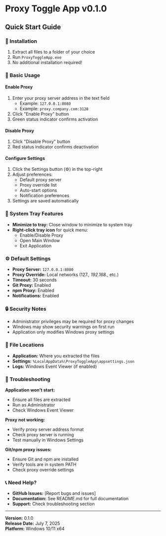 # Proxy Toggle App v0.1.0

## Quick Start Guide

### 🚀 Installation
1. Extract all files to a folder of your choice
2. Run `ProxyToggleApp.exe`
3. No additional installation required!

### 🎯 Basic Usage

#### Enable Proxy
1. Enter your proxy server address in the text field
   - Example: `127.0.0.1:8080`
   - Example: `proxy.company.com:3128`
2. Click "Enable Proxy" button
3. Green status indicator confirms activation

#### Disable Proxy
1. Click "Disable Proxy" button
2. Red status indicator confirms deactivation

#### Configure Settings
1. Click the Settings button (⚙️) in the top-right
2. Adjust preferences:
   - Default proxy server
   - Proxy override list
   - Auto-start options
   - Notification preferences
3. Settings are saved automatically

### 🔧 System Tray Features
- **Minimize to tray:** Close window to minimize to system tray
- **Right-click tray icon** for quick menu:
  - Enable/Disable Proxy
  - Open Main Window
  - Exit Application

### ⚙️ Default Settings
- **Proxy Server:** `127.0.0.1:8080`
- **Proxy Override:** Local networks (127.*, 192.168.*, etc.)
- **Timeout:** 30 seconds
- **Git Proxy:** Enabled
- **npm Proxy:** Enabled
- **Notifications:** Enabled

### 🔒 Security Notes
- Administrator privileges may be required for proxy changes
- Windows may show security warnings on first run
- Application only modifies Windows proxy settings

### 📁 File Locations
- **Application:** Where you extracted the files
- **Settings:** `%LocalAppData%\ProxyToggleApp\appsettings.json`
- **Logs:** Windows Event Viewer (if enabled)

### 🐛 Troubleshooting

**Application won't start:**
- Ensure all files are extracted
- Run as Administrator
- Check Windows Event Viewer

**Proxy not working:**
- Verify proxy server address format
- Check proxy server is running
- Test manually in Windows Settings

**Git/npm proxy issues:**
- Ensure Git and npm are installed
- Verify tools are in system PATH
- Check proxy override settings

### 📞 Need Help?
- **GitHub Issues:** [Report bugs and issues]
- **Documentation:** See README.md for full documentation
- **Support:** Check troubleshooting section

---

**Version:** 0.1.0  
**Release Date:** July 7, 2025  
**Platform:** Windows 10/11 x64
